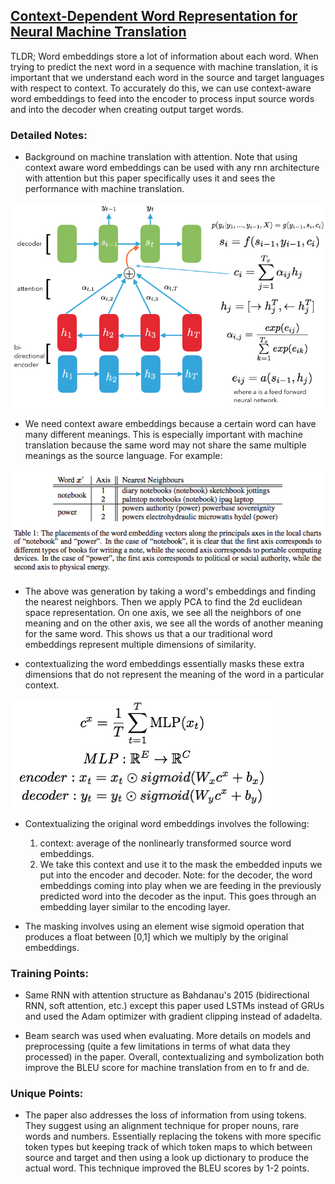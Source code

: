 ## [Context-Dependent Word Representation for Neural Machine Translation](https://arxiv.org/abs/1607.00578)

TLDR; Word embeddings store a lot of information about each word. When trying to predict the next word in a sequence with machine translation, it is important that we understand each word in the source and target languages with respect to context. To accurately do this, we can use context-aware word embeddings to feed into the encoder to process input source words and into the decoder when creating output target words.

### Detailed Notes:
- Background on machine translation with attention. Note that using context aware word embeddings can be used with any rnn architecture with attention but this paper specifically uses it and sees the performance with machine translation.

![diagram](images/context/attention.png)

- We need context aware embeddings because a certain word can have many different meanings. This is especially important with machine translation because the same word may not share the same multiple meanings as the source language. For example:

![example](images/context/ex.png)

- The above was generation by taking a word's embeddings and finding the nearest neighbors. Then we apply PCA to find the 2d euclidean space representation. On one axis, we see all the neighbors of one meaning and on the other axis, we see all the words of another meaning for the same word. This shows us that a our traditional word embeddings represent multiple dimensions of similarity. 

- contextualizing the word embeddings essentially masks these extra dimensions that do not represent the meaning of the word in a particular context. 

![eq](images/context/eq.png)

- Contextualizing the original word embeddings involves the following:
	1. context: average of the nonlinearly transformed source word embeddings.
	2. We take this context and use it to the mask the embedded inputs we put into the encoder and decoder. Note: for the decoder, the word embeddings coming into play when we are feeding in the previously predicted word into the decoder as the input. This goes through an embedding layer similar to the encoding layer. 
	
- The masking involves using an element wise sigmoid operation that produces a float between [0,1] which we multiply by the original embeddings. 

### Training Points:

- Same RNN with attention structure as Bahdanau's 2015 (bidirectional RNN, soft attention, etc.) except this paper used LSTMs instead of GRUs and used the Adam optimizer with gradient clipping instead of adadelta. 

- Beam search was used when evaluating. More details on models and preprocessing (quite a few limitations in terms of what data they processed) in the paper. Overall, contextualizing and symbolization both improve the BLEU score for machine translation from en to fr and de. 

### Unique Points:

- The paper also addresses the loss of information from using <UNK> tokens. They suggest using an alignment technique for proper nouns, rare words and numbers. Essentially replacing the <UNK> tokens with more specific token types but keeping track of which token maps to which between source and target and then using a look up dictionary to produce the actual word. This technique improved the BLEU scores by 1-2 points. 



